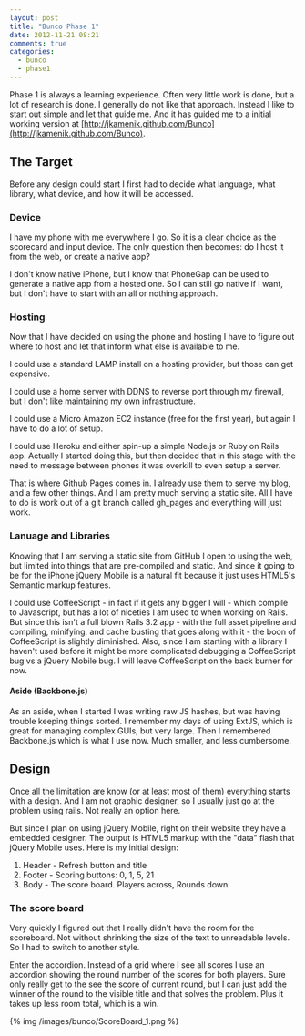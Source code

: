 ```yaml
---
layout: post
title: "Bunco Phase 1"
date: 2012-11-21 08:21
comments: true
categories:
  - bunco
  - phase1
---
```


Phase 1 is always a learning experience.  Often very little work is done, but a lot of research is done.  I generally do not like that approach.  Instead I like to start out simple and let that guide me.  And it has guided me to a initial working version at [http://jkamenik.github.com/Bunco](http://jkamenik.github.com/Bunco).

<!-- more -->

## The Target

Before any design could start I first had to decide what language, what library, what device, and how it will be accessed.

### Device

I have my phone with me everywhere I go.  So it is a clear choice as the scorecard and input device.  The only question then becomes: do I host it from the web, or create a native app?

I don't know native iPhone, but I know that PhoneGap can be used to generate a native app from a hosted one.  So I can still go native if I want, but I don't have to start with an all or nothing approach.

### Hosting

Now that I have decided on using the phone and hosting I have to figure out where to host and let that inform what else is available to me.

I could use a standard LAMP install on a hosting provider, but those can get expensive.

I could use a home server with DDNS to reverse port through my firewall, but I don't like maintaining my own infrastructure.

I could use a Micro Amazon EC2 instance (free for the first year), but again I have to do a lot of setup.

I could use Heroku and either spin-up a simple Node.js or Ruby on Rails app.  Actually I started doing this, but then decided that in this stage with the need to message between phones it was overkill to even setup a server.

That is where Github Pages comes in.  I already use them to serve my blog, and a few other things.  And I am pretty much serving a static site.  All I have to do is work out of a git branch called gh_pages and everything will just work.

### Lanuage and Libraries

Knowing that I am serving a static site from GitHub I open to using the web, but limited into things that are pre-compiled and static.  And since it going to be for the iPhone jQuery Mobile is a natural fit because it just uses HTML5's Semantic markup features.

I could use CoffeeScript - in fact if it gets any bigger I will - which compile to Javascript, but has a lot of niceties I am used to when working on Rails.  But since this isn't a full blown Rails 3.2 app - with the full asset pipeline and compiling, minifying, and cache busting that goes along with it - the boon of CoffeeScript is slightly diminished.  Also, since I am starting with a library I haven't used before it might be more complicated debugging a CoffeeScript bug vs a jQuery Mobile bug.  I will leave CoffeeScript on the back burner for now.

#### Aside (Backbone.js)

As an aside, when I started I was writing raw JS hashes, but was having trouble keeping things sorted.  I remember my days of using ExtJS, which is great for managing complex GUIs, but very large.  Then I remembered Backbone.js which is what I use now.  Much smaller, and less cumbersome.

## Design

Once all the limitation are know (or at least most of them) everything starts with a design.  And I am not graphic designer, so I usually just go at the problem using rails.  Not really an option here.

But since I plan on using jQuery Mobile, right on their website they have a embedded designer.  The output is HTML5 markup with the "data" flash that jQuery Mobile uses.  Here is my initial design:

<!-- image here -->
1. Header - Refresh button and title
1. Footer - Scoring buttons: 0, 1, 5, 21
1. Body - The score board.  Players across, Rounds down.

### The score board

Very quickly I figured out that I really didn't have the room for the scoreboard.  Not without shrinking the size of the text to unreadable levels.  So I had to switch to another style.

Enter the accordion.  Instead of a grid where I see all scores I use an accordion showing the round number of the scores for both players.  Sure only really get to the see the score of current round, but I can just add the winner of the round to the visible title and that solves the problem.  Plus it takes up less room total, which is a win.

{% img /images/bunco/ScoreBoard_1.png %}
<!-- image here -->